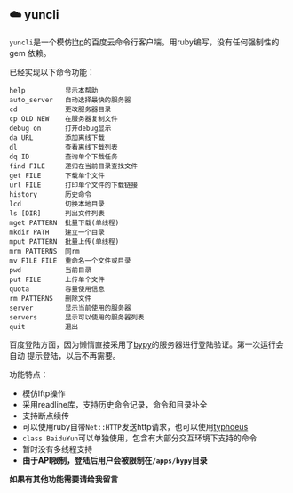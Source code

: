 
## :cloud: yuncli

`yuncli`是一个模仿[lftp][1]的百度云命令行客户端。用ruby编写，没有任何强制性的gem
依赖。

已经实现以下命令功能：

    help          显示本帮助
    auto_server   自动选择最快的服务器
    cd            更改服务器目录
    cp OLD NEW    在服务器复制文件
    debug on      打开debug显示
    da URL        添加离线下载
    dl            查看离线下载列表
    dq ID         查询单个下载任务
    find FILE     递归在当前目录查找文件
    get FILE      下载单个文件
    url FILE      打印单个文件的下载链接
    history       历史命令
    lcd           切换本地目录
    ls [DIR]      列出文件列表
    mget PATTERN  批量下载(单线程)
    mkdir PATH    建立一个目录
    mput PATTERN  批量上传(单线程)
    mrm PATTERNS  同rm
    mv FILE FILE  重命名一个文件或目录
    pwd           当前目录
    put FILE      上传单个文件
    quota         容量使用信息
    rm PATTERNS   删除文件
    server        显示当前使用的服务器
    servers       显示可以使用的服务器列表
    quit          退出

百度登陆方面，因为懒惰直接采用了[bypy][2]的服务器进行登陆验证。第一次运行会自动
提示登陆，以后不再需要。

功能特点：

* 模仿lftp操作
* 采用readline库，支持历史命令记录，命令和目录补全
* 支持断点续传
* 可以使用ruby自带`Net::HTTP`发送http请求，也可以使用[typhoeus][3]
* `class BaiduYun`可以单独使用，包含有大部分交互环境下支持的命令
* 暂时没有多线程支持
* **由于API限制，登陆后用户会被限制在`/apps/bypy`目录**

**如果有其他功能需要请给我留言**

[1]: http://lftp.yar.ru/
[2]: https://github.com/houtianze/bypy
[3]: https://github.com/typhoeus/typhoeus
